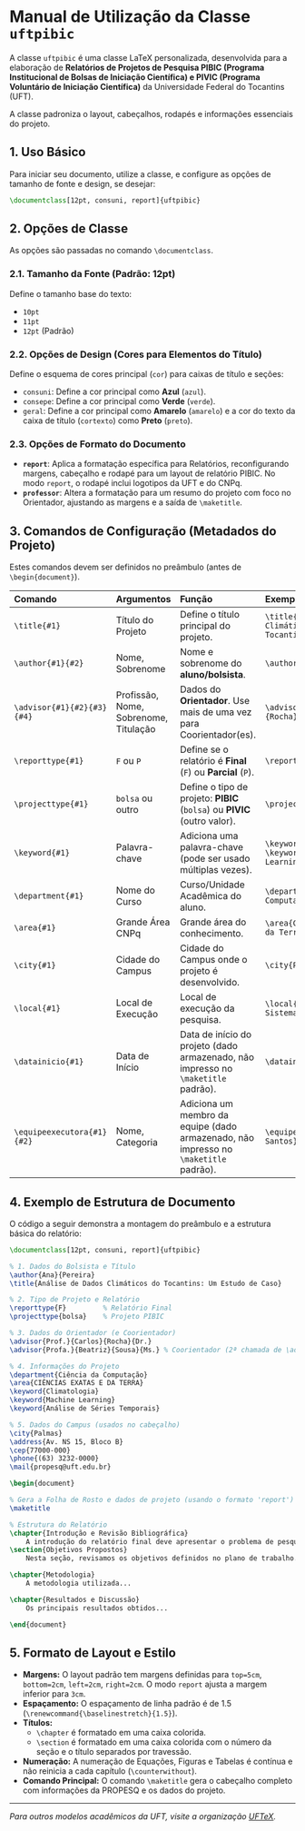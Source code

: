 # Manual de Utilização da Classe `uftpibic`

A classe `uftpibic` é uma classe LaTeX personalizada, desenvolvida para a elaboração de **Relatórios de Projetos de Pesquisa PIBIC (Programa Institucional de Bolsas de Iniciação Científica) e PIVIC (Programa Voluntário de Iniciação Científica)** da Universidade Federal do Tocantins (UFT).

A classe padroniza o layout, cabeçalhos, rodapés e informações essenciais do projeto.

## 1. Uso Básico

Para iniciar seu documento, utilize a classe, e configure as opções de tamanho de fonte e design, se desejar:

```latex
\documentclass[12pt, consuni, report]{uftpibic}
```
## 2. Opções de Classe

As opções são passadas no comando `\documentclass`.

### 2.1. Tamanho da Fonte (Padrão: 12pt)

Define o tamanho base do texto:
* `10pt`
* `11pt`
* `12pt` (Padrão)

### 2.2. Opções de Design (Cores para Elementos do Título)

Define o esquema de cores principal (`cor`) para caixas de título e seções:
* `consuni`: Define a cor principal como **Azul** (`azul`).
* `consepe`: Define a cor principal como **Verde** (`verde`).
* `geral`: Define a cor principal como **Amarelo** (`amarelo`) e a cor do texto da caixa de título (`cortexto`) como **Preto** (`preto`).

### 2.3. Opções de Formato do Documento

* **`report`**: Aplica a formatação específica para Relatórios, reconfigurando margens, cabeçalho e rodapé para um layout de relatório PIBIC. No modo `report`, o rodapé inclui logotipos da UFT e do CNPq.
* **`professor`**: Altera a formatação para um resumo do projeto com foco no Orientador, ajustando as margens e a saída de `\maketitle`.

## 3. Comandos de Configuração (Metadados do Projeto)

Estes comandos devem ser definidos no preâmbulo (antes de `\begin{document}`).

| Comando | Argumentos | Função | Exemplo de Uso |
| :--- | :--- | :--- | :--- |
| `\title{#1}` | Título do Projeto | Define o título principal do projeto. | `\title{Análise de Dados Climáticos do Tocantins}` |
| `\author{#1}{#2}` | Nome, Sobrenome | Nome e sobrenome do **aluno/bolsista**. | `\author{Ana}{Pereira}` |
| `\advisor{#1}{#2}{#3}{#4}` | Profissão, Nome, Sobrenome, Titulação | Dados do **Orientador**. Use mais de uma vez para Coorientador(es). | `\advisor{Prof.}{Carlos}{Rocha}{Dr.}` |
| `\reporttype{#1}` | `F` ou `P` | Define se o relatório é **Final** (`F`) ou **Parcial** (`P`). | `\reporttype{F}` |
| `\projecttype{#1}` | `bolsa` ou outro | Define o tipo de projeto: **PIBIC** (`bolsa`) ou **PIVIC** (outro valor). | `\projecttype{bolsa}` |
| `\keyword{#1}` | Palavra-chave | Adiciona uma palavra-chave (pode ser usado múltiplas vezes). | `\keyword{Climatologia}` `\keyword{Machine Learning}` |
| `\department{#1}` | Nome do Curso | Curso/Unidade Acadêmica do aluno. | `\department{Ciência da Computação}` |
| `\area{#1}` | Grande Área CNPq | Grande área do conhecimento. | `\area{Ciências Exatas e da Terra}` |
| `\city{#1}` | Cidade do Campus | Cidade do Campus onde o projeto é desenvolvido. | `\city{Palmas}` |
| `\local{#1}` | Local de Execução | Local de execução da pesquisa. | `\local{Laboratório de Sistemas}` |
| `\datainicio{#1}` | Data de Início | Data de início do projeto (dado armazenado, não impresso no `\maketitle` padrão). | `\datainicio{01/08/2024}` |
| `\equipeexecutora{#1}{#2}` | Nome, Categoria | Adiciona um membro da equipe (dado armazenado, não impresso no `\maketitle` padrão). | `\equipeexecutora{Pedro Santos}{Voluntário}` |

## 4. Exemplo de Estrutura de Documento

O código a seguir demonstra a montagem do preâmbulo e a estrutura básica do relatório:

```latex
\documentclass[12pt, consuni, report]{uftpibic}

% 1. Dados do Bolsista e Título
\author{Ana}{Pereira}
\title{Análise de Dados Climáticos do Tocantins: Um Estudo de Caso}

% 2. Tipo de Projeto e Relatório
\reporttype{F}         % Relatório Final
\projecttype{bolsa}    % Projeto PIBIC

% 3. Dados do Orientador (e Coorientador)
\advisor{Prof.}{Carlos}{Rocha}{Dr.}
\advisor{Profa.}{Beatriz}{Sousa}{Ms.} % Coorientador (2ª chamada de \advisor)

% 4. Informações do Projeto
\department{Ciência da Computação}
\area{CIÊNCIAS EXATAS E DA TERRA}
\keyword{Climatologia}
\keyword{Machine Learning}
\keyword{Análise de Séries Temporais}

% 5. Dados do Campus (usados no cabeçalho)
\city{Palmas}
\address{Av. NS 15, Bloco B}
\cep{77000-000}
\phone{(63) 3232-0000}
\mail{propesq@uft.edu.br}

\begin{document}

% Gera a Folha de Rosto e dados de projeto (usando o formato 'report')
\maketitle

% Estrutura do Relatório
\chapter{Introdução e Revisão Bibliográfica}
    A introdução do relatório final deve apresentar o problema de pesquisa e a justificativa.
\section{Objetivos Propostos}
    Nesta seção, revisamos os objetivos definidos no plano de trabalho...

\chapter{Metodologia}
    A metodologia utilizada...

\chapter{Resultados e Discussão}
    Os principais resultados obtidos...

\end{document}
```

## 5. Formato de Layout e Estilo

* **Margens:** O layout padrão tem margens definidas para `top=5cm`, `bottom=2cm`, `left=2cm`, `right=2cm`. O modo `report` ajusta a margem inferior para `3cm`.
* **Espaçamento:** O espaçamento de linha padrão é de 1.5 (`\renewcommand{\baselinestretch}{1.5}`).
* **Títulos:**
    * `\chapter` é formatado em uma caixa colorida.
    * `\section` é formatado em uma caixa colorida com o número da seção e o título separados por travessão.
* **Numeração:** A numeração de Equações, Figuras e Tabelas é contínua e não reinicia a cada capítulo (`\counterwithout`).
* **Comando Principal:** O comando `\maketitle` gera o cabeçalho completo com informações da PROPESQ e os dados do projeto.

---

*Para outros modelos acadêmicos da UFT, visite a organização [UFTeX](https://github.com/UFTeX).*